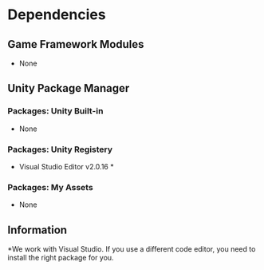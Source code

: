 # Dependencies

## Game Framework Modules
 - None

## Unity Package Manager

### Packages: Unity Built-in
 - None

### Packages: Unity Registery
 - Visual Studio Editor v2.0.16 * 

### Packages: My Assets
 - None

## Information
*We work with Visual Studio. If you use a different code editor, you need to install the right package for you.  
